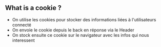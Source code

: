 ## What is a cookie ?

- On utilise les cookies pour stocker des informations liées à l'utilisateurs connecté
- On envoie le cookie depuis le back en réponse via le Header
- On stock ensuite ce cookie sur le navigateur avec les infos qui nous interessent
